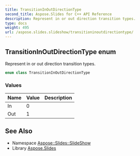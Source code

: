 ```yaml
---
title: TransitionInOutDirectionType
second_title: Aspose.Slides for C++ API Reference
description: Represent in or out direction transition types.
type: docs
weight: 495
url: /aspose.slides.slideshow/transitioninoutdirectiontype/
---
```

## TransitionInOutDirectionType enum


Represent in or out direction transition types.

```cpp
enum class TransitionInOutDirectionType
```

### Values

| Name | Value | Description |
| --- | --- | --- |
| In | 0 |  |
| Out | 1 |  |

## See Also

* Namespace [Aspose::Slides::SlideShow](../)
* Library [Aspose.Slides](../../)
